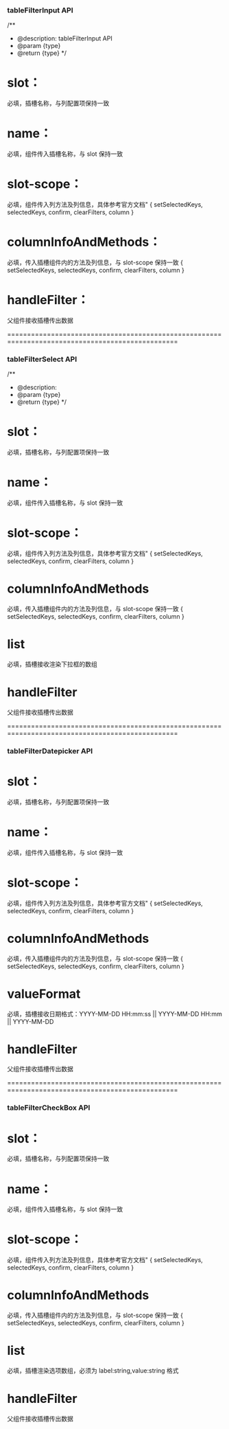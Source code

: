 ### tableFilterInput API

/\*\*

- @description: tableFilterInput API
- @param {type}
- @return {type}
  \*/

# slot：

必填，插槽名称，与列配置项保持一致

# name：

必填，组件传入插槽名称，与 slot 保持一致

# slot-scope：

必填，组件传入列方法及列信息，具体参考官方文档"
{
setSelectedKeys,
selectedKeys,
confirm,
clearFilters,
column
}

# columnInfoAndMethods：

必填，传入插槽组件内的方法及列信息，与 slot-scope 保持一致
{
setSelectedKeys,
selectedKeys,
confirm,
clearFilters,
column
}

# handleFilter：

父组件接收插槽传出数据

=================================================================================================

### tableFilterSelect API

/\*\*

- @description:
- @param {type}
- @return {type}
  \*/

# slot：

必填，插槽名称，与列配置项保持一致

# name：

必填，组件传入插槽名称，与 slot 保持一致

# slot-scope：

必填，组件传入列方法及列信息，具体参考官方文档"
{
setSelectedKeys,
selectedKeys,
confirm,
clearFilters,
column
}

# columnInfoAndMethods

必填，传入插槽组件内的方法及列信息，与 slot-scope 保持一致
{
setSelectedKeys,
selectedKeys,
confirm,
clearFilters,
column
}

# list

必填，插槽接收渲染下拉框的数组

# handleFilter

父组件接收插槽传出数据

=================================================================================================

### tableFilterDatepicker API

# slot：

必填，插槽名称，与列配置项保持一致

# name：

必填，组件传入插槽名称，与 slot 保持一致

# slot-scope：

必填，组件传入列方法及列信息，具体参考官方文档"
{
setSelectedKeys,
selectedKeys,
confirm,
clearFilters,
column
}

# columnInfoAndMethods

必填，传入插槽组件内的方法及列信息，与 slot-scope 保持一致
{
setSelectedKeys,
selectedKeys,
confirm,
clearFilters,
column
}

# valueFormat

必填，插槽接收日期格式：YYYY-MM-DD HH:mm:ss || YYYY-MM-DD HH:mm || YYYY-MM-DD

# handleFilter

父组件接收插槽传出数据

=================================================================================================

### tableFilterCheckBox API

# slot：

必填，插槽名称，与列配置项保持一致

# name：

必填，组件传入插槽名称，与 slot 保持一致

# slot-scope：

必填，组件传入列方法及列信息，具体参考官方文档"
{
setSelectedKeys,
selectedKeys,
confirm,
clearFilters,
column
}

# columnInfoAndMethods

必填，传入插槽组件内的方法及列信息，与 slot-scope 保持一致
{
setSelectedKeys,
selectedKeys,
confirm,
clearFilters,
column
}

# list

必填，插槽渲染选项数组，必须为 label:string,value:string 格式

# handleFilter

父组件接收插槽传出数据
